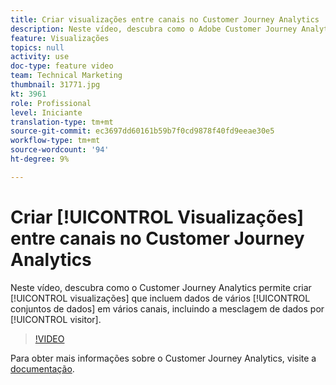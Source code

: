 ```yaml
---
title: Criar visualizações entre canais no Customer Journey Analytics
description: Neste vídeo, descubra como o Adobe Customer Journey Analytics permite criar visualizações que incluem dados de vários conjuntos de dados em vários canais, incluindo a mesclagem de dados por visitante.
feature: Visualizações
topics: null
activity: use
doc-type: feature video
team: Technical Marketing
thumbnail: 31771.jpg
kt: 3961
role: Profissional
level: Iniciante
translation-type: tm+mt
source-git-commit: ec3697dd60161b59b7f0cd9878f40fd9eeae30e5
workflow-type: tm+mt
source-wordcount: '94'
ht-degree: 9%

---
```



# Criar [!UICONTROL Visualizações] entre canais no Customer Journey Analytics

Neste vídeo, descubra como o Customer Journey Analytics permite criar [!UICONTROL visualizações] que incluem dados de vários [!UICONTROL conjuntos de dados] em vários canais, incluindo a mesclagem de dados por [!UICONTROL visitor].

>[!VIDEO](https://video.tv.adobe.com/v/31771/?quality=12)

Para obter mais informações sobre o Customer Journey Analytics, visite a [documentação](https://docs.adobe.com/content/help/pt-BR/analytics-platform/using/cja-landing.html).

